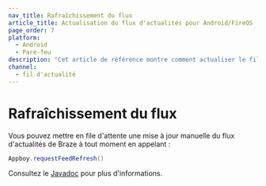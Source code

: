 ```yaml
---
nav_title: Rafraîchissement du flux
article_title: Actualisation du flux d'actualités pour Android/FireOS
page_order: 7
platform:
  - Android
  - Pare-feu
description: "Cet article de référence montre comment actualiser le fil d'actualité dans votre application Android."
channel:
  - fil d'actualité
---
```


# Rafraîchissement du flux

Vous pouvez mettre en file d'attente une mise à jour manuelle du flux d'actualités de Braze à tout moment en appelant :

```java
Appboy.requestFeedRefresh()
```

Consultez le [Javadoc][16] pour plus d'informations.


[16]: https://appboy.github.io/appboy-android-sdk/javadocs/com/appboy/Appboy.html#requestFeedRefresh()
